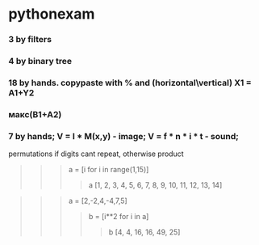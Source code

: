 # pythonexam
### 3 by filters
### 4 by binary tree
### 18 by hands. copypaste with % and (horizontal\vertical) X1 = A1+Y2
### макс(В1+А2)
### 7 by hands; V = I * M(x,y) - image; V = f * n * i * t - sound;




permutations if digits cant repeat, otherwise product
>>> a = [i for i in range(1,15)]
>>>> a
[1, 2, 3, 4, 5, 6, 7, 8, 9, 10, 11, 12, 13, 14]

>>> a = [2,-2,4,-4,7,5]
>>>> b = [i**2 for i in a]
>>>>> b
[4, 4, 16, 16, 49, 25]
